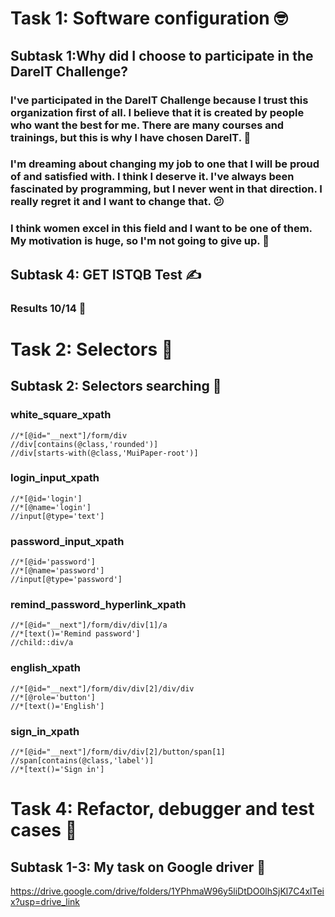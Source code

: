 # Task 1: Software configuration :nerd_face:
## Subtask 1:Why did I choose to participate in the DareIT Challenge?
### I've participated in the DareIT Challenge because I trust this organization first of all. I believe that it is created by people who want the best for me. There are many courses and trainings, but this is why I have chosen DareIT. :heartbeat:
### I'm dreaming about changing my job to one that I will be proud of and satisfied with. I think I deserve it. I've always been fascinated by programming, but I never went in that direction. I really regret it and I want to change that. :confused:
### I think women excel in this field and I want to be one of them. My motivation is huge, so I'm not going to give up. :100:
## Subtask 4: GET ISTQB Test :writing_hand:
### Results 10/14 :muscle:

# Task 2: Selectors :cowboy_hat_face:
## Subtask 2: Selectors searching :monocle_face:
### white_square_xpath
``` xpath
//*[@id="__next"]/form/div
//div[contains(@class,'rounded')]
//div[starts-with(@class,'MuiPaper-root')]
```
### login_input_xpath
```xpath
//*[@id='login']
//*[@name='login']
//input[@type='text']
```
### password_input_xpath
```xpath
//*[@id='password']
//*[@name='password']
//input[@type='password']
```
### remind_password_hyperlink_xpath
```xpath
//*[@id="__next"]/form/div/div[1]/a
//*[text()='Remind password']
//child::div/a
```
### english_xpath
```xpath
//*[@id="__next"]/form/div/div[2]/div/div
//*[@role='button']
//*[text()='English']
```
### sign_in_xpath
```xpath
//*[@id="__next"]/form/div/div[2]/button/span[1]
//span[contains(@class,'label')]
//*[text()='Sign in']
```

# Task 4: Refactor, debugger and test cases :cowboy_hat_face:
## Subtask 1-3: My task on Google driver :monocle_face:

https://drive.google.com/drive/folders/1YPhmaW96y5liDtDO0lhSjKl7C4xlTeix?usp=drive_link